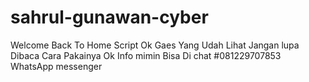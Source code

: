 # sahrul-gunawan-cyber
Welcome Back To Home Script
Ok Gaes Yang Udah Lihat Jangan
lupa Dibaca Cara Pakainya Ok
Info mimin Bisa Di chat 
#081229707853 WhatsApp messenger 
